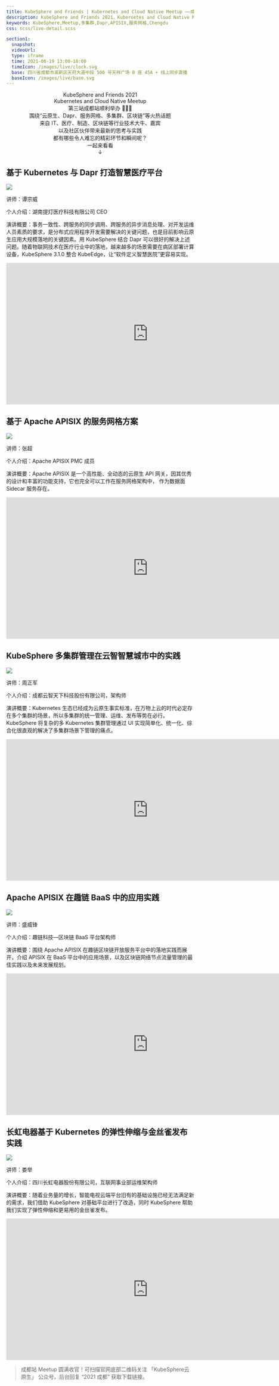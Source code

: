 ```yaml
---
title: KubeSphere and Friends | Kubernetes and Cloud Native Meetup ——成都站
description: KubeSphere and Friends 2021，Kubernetes and Cloud Native Meetup 第三站成都站顺利举办，围绕“云原生、Dapr、服务网格、多集群、区块链”等火热话题，来自 IT、医疗、制造、区块链等行业技术大牛、嘉宾以及社区伙伴带来最新的思考与实践。
keywords: KubeSphere,Meetup,多集群,Dapr,APISIX,服务网格,Chengdu
css: scss/live-detail.scss

section1:
  snapshot: 
  videoUrl: 
  type: iframe
  time: 2021-06-19 13:00-18:00
  timeIcon: /images/live/clock.svg
  base: 四川省成都市高新区天府大道中段 500 号天祥广场 B 座 45A + 线上同步直播
  baseIcon: /images/live/base.svg
---
```

<center>KubeSphere and Friends 2021</center>

<center>Kubernetes and Cloud Native Meetup</center>

<center>第三站成都站顺利举办 🎉🎉🎉</center>

<center>围绕“云原生、Dapr、服务网格、多集群、区块链”等火热话题</center>

<center>来自 IT、医疗、制造、区块链等行业技术大牛、嘉宾</center>

<center>以及社区伙伴带来最新的思考与实践</center>

<center>都有哪些令人难忘的精彩环节和瞬间呢？</center>

<center>一起来看看</center>

<center>↓</center>

## 基于 Kubernetes 与 Dapr 打造智慧医疗平台

![](https://pek3b.qingstor.com/kubesphere-community/images/tanzongwei-chengdu.jpg)

讲师：谭宗威

个人介绍：湖南提灯医疗科技有限公司 CEO

演讲概要：事务一致性、跨服务的同步调用、跨服务的异步消息处理、对开发运维人员素质的要求，是分布式应用程序开发需要解决的关键问题，也是目前影响云原生应用大规模落地的关键因素。用 KubeSphere 结合 Dapr 可以很好的解决上述问题。随着物联网技术在医疗行业中的落地，越来越多的场景需要在病区部署计算设备，KubeSphere 3.1.0 整合 KubeEdge，让“软件定义智慧医院”更容易实现。

<iframe width="760" height="380" src="https://player.bilibili.com/player.html?aid=333864719&bvid=BV1qw411o76d&cid=357591374&page=1&high_quality=1" scrolling="no" border="0" frameborder="no" framespacing="0" allowfullscreen="true"> </iframe>

## 基于 Apache APISIX 的服务网格方案

![](https://pek3b.qingstor.com/kubesphere-community/images/zhangchao-chengdu.jpg)

讲师：张超

个人介绍：Apache APISIX PMC 成员

演讲概要：Apache APISIX 是一个高性能、全动态的云原生 API 网关，因其优秀的设计和丰富的功能支持，它也完全可以工作在服务网格架构中，
作为数据面 Sidecar 服务存在。

<iframe width="760" height="380" src="https://player.bilibili.com/player.html?aid=931280968&bvid=BV1mM4y1u7AB&cid=357616530&page=1&high_quality=1" scrolling="no" border="0" frameborder="no" framespacing="0" allowfullscreen="true"> </iframe>

## KubeSphere 多集群管理在云智智慧城市中的实践

![](https://pek3b.qingstor.com/kubesphere-community/images/zhouzhengjun-chengdu.jpg)

讲师：周正军

个人介绍：成都云智天下科技股份有限公司，架构师

演讲概要：Kubernetes 生态已经成为云原生事实标准，在万物上云的时代必定存在多个集群的场景，所以多集群的统一管理、运维、发布等势在必行。KubeSphere 将复杂的多 Kubernetes 集群管理通过 UI 实现简单化、统一化、综合化很直观的解决了多集群场景下管理的痛点。

<iframe width="760" height="380" src="https://player.bilibili.com/player.html?aid=333824142&bvid=BV14w411o7HX&cid=357619667&page=1&high_quality=1" scrolling="no" border="0" frameborder="no" framespacing="0" allowfullscreen="true"> </iframe>

## Apache APISIX 在趣链 BaaS 中的应用实践

![](https://pek3b.qingstor.com/kubesphere-community/images/shengweifeng-chengdu.jpg)

讲师：盛威锋

个人介绍：趣链科技—区块链 BaaS 平台架构师

演讲概要：围绕 Apache APISIX 在趣链区块链开放服务平台中的落地实践而展开，介绍 APISIX 在 BaaS 平台中的应用场景，以及区块链网络节点流量管理的最佳实践以及未来发展规划。

<iframe width="760" height="380" src="https://player.bilibili.com/player.html?aid=376284979&bvid=BV1do4y1k7EP&cid=357627696&page=1&high_quality=1" scrolling="no" border="0" frameborder="no" framespacing="0" allowfullscreen="true"> </iframe>

## 长虹电器基于 Kubernetes 的弹性伸缩与金丝雀发布实践

![](https://pek3b.qingstor.com/kubesphere-community/images/louju-chengdu.jpg)

讲师：娄举

个人介绍：四川长虹电器股份有限公司，互联网事业部运维架构师

演讲概要：随着业务量的增长，智能电视云端平台旧有的基础设施已经无法满足新的需求，我们借助 KubeSphere 对基础平台进行了改造，同时 KubeSphere 帮助我们实现了弹性伸缩和更易用的金丝雀发布。

<iframe width="760" height="380" src="https://player.bilibili.com/player.html?aid=418857946&bvid=BV15V411x7tX&cid=357631746&page=1&high_quality=1" scrolling="no" border="0" frameborder="no" framespacing="0" allowfullscreen="true"> </iframe>


> 成都站 Meetup 圆满收官！可扫描官网底部二维码关注 「KubeSphere云原生」 公众号，后台回复 “2021 成都” 获取下载链接。
